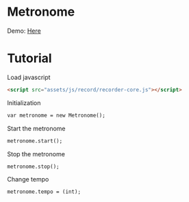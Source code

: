 # Metronome
Demo: <a href="https://yryrrf.github.io/Metronome/index.html">Here</a>


# Tutorial
Load javascript
```HTML
<script src="assets/js/record/recorder-core.js"></script>
```


Initialization
```HTML
var metronome = new Metronome();
```

Start the metronome
```HTML
metronome.start();
```

Stop the metronome
```HTML
metronome.stop();
```

Change tempo
```HTML
metronome.tempo = (int);
```
